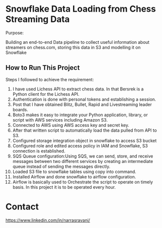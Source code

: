 # Snowflake Data Loading from Chess Streaming Data

Purpose:

Building an end-to-end Data pipeline to collect useful information about streamers on chess.com, storing this data in S3 and modelling it on Snowflake



## How to Run This Project

Steps I followed to achieve the requirement:
1.	I have used Lichess API to extract chess data. In that Bersrek is a Python client for the Lichess API.
2.	Authentication is done with personal tokens and establishing a session.
3.	Post that I have obtained Blitz, Bullet, Rapid and Livestreaming leader boards. 
4.	Boto3 makes it easy to integrate your Python application, library, or script with AWS services including Amazon S3. 
5.	Connected to AWS using AWS access key and secret key.
6.	After that written script to automatically load the data pulled from API to S3.
7.	Configured storage integration object in snowflake to access S3 bucket
8.	Configured role and edited access policy in IAM and Snowflake, S3 connection is established.
9.	SQS Queue configuration:Using SQS, we can send, store, and receive messages between two different services by creating an intermediate queue instead of sending the messages directly.
10.	Loaded S3 file to snowflake tables using copy into command.
11.	Installed Airflow and done snowflake to airflow configuration.
12.	Airflow is basically used to Orchestrate the script to operate on timely basis. In this project it is to be operated every hour.


# Contact

https://www.linkedin.com/in/narrasravani/
